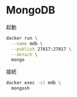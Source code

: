 # MongoDB

起動

```sh
docker run \
  --name mdb \
  --publish 27017:27017 \
  --detach \
  mongo
```

接続

```sh
docker exec -it mdb \
  mongosh
```
